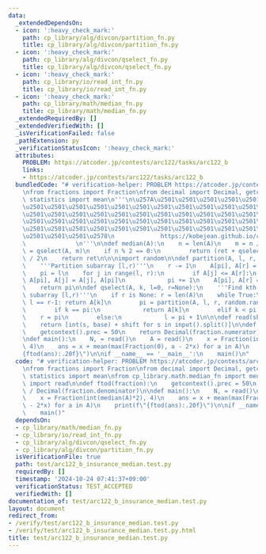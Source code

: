 ```yaml
---
data:
  _extendedDependsOn:
  - icon: ':heavy_check_mark:'
    path: cp_library/alg/divcon/partition_fn.py
    title: cp_library/alg/divcon/partition_fn.py
  - icon: ':heavy_check_mark:'
    path: cp_library/alg/divcon/qselect_fn.py
    title: cp_library/alg/divcon/qselect_fn.py
  - icon: ':heavy_check_mark:'
    path: cp_library/io/read_int_fn.py
    title: cp_library/io/read_int_fn.py
  - icon: ':heavy_check_mark:'
    path: cp_library/math/median_fn.py
    title: cp_library/math/median_fn.py
  _extendedRequiredBy: []
  _extendedVerifiedWith: []
  _isVerificationFailed: false
  _pathExtension: py
  _verificationStatusIcon: ':heavy_check_mark:'
  attributes:
    PROBLEM: https://atcoder.jp/contests/arc122/tasks/arc122_b
    links:
    - https://atcoder.jp/contests/arc122/tasks/arc122_b
  bundledCode: "# verification-helper: PROBLEM https://atcoder.jp/contests/arc122/tasks/arc122_b\n\
    \nfrom fractions import Fraction\nfrom decimal import Decimal, getcontext\nfrom\
    \ statistics import mean\n'''\n\u257A\u2501\u2501\u2501\u2501\u2501\u2501\u2501\
    \u2501\u2501\u2501\u2501\u2501\u2501\u2501\u2501\u2501\u2501\u2501\u2501\u2501\
    \u2501\u2501\u2501\u2501\u2501\u2501\u2501\u2501\u2501\u2501\u2501\u2501\u2501\
    \u2501\u2501\u2501\u2501\u2501\u2501\u2501\u2501\u2501\u2501\u2501\u2501\u2501\
    \u2501\u2501\u2501\u2501\u2501\u2501\u2501\u2501\u2501\u2501\u2501\u2501\u2501\
    \u2501\u2501\u2501\u2578\n             https://kobejean.github.io/cp-library \
    \              \n'''\n\ndef median(A):\n    n = len(A)\n    m = n // 2\n    ret\
    \ = qselect(A, m)\n    if n % 2 == 0:\n        return (ret + qselect(A, m-1))\
    \ / 2\n    return ret\n\n\nimport random\n\ndef partition(A, l, r, pi) -> int:\n\
    \    '''Partition subarray [l,r)'''\n    r -= 1\n    A[pi], A[r] = A[r], A[pi]\n\
    \    pi = l\n    for j in range(l, r):\n        if A[j] <= A[r]:\n           \
    \ A[pi], A[j] = A[j], A[pi]\n            pi += 1\n    A[pi], A[r] = A[r], A[pi]\n\
    \    return pi\n\ndef qselect(A, k, l=0, r=None):\n    '''Find kth element in\
    \ subarray [l,r)'''\n    if r is None: r = len(A)\n    while True:\n        if\
    \ l == r-1: return A[k]\n        pi = partition(A, l, r, random.randint(l, r-1))\n\
    \        if k == pi:\n            return A[k]\n        elif k < pi:\n        \
    \    r = pi\n        else:\n            l = pi + 1\n\n\ndef read(shift=0, base=10):\n\
    \    return [int(s, base) + shift for s in input().split()]\n\ndef ftod(fraction):\n\
    \    getcontext().prec = 50\n    return Decimal(fraction.numerator) / Decimal(fraction.denominator)\n\
    \ndef main():\n    N, = read()\n    A = read()\n    x = Fraction(int(median(A)*2),\
    \ 4)\n    ans = x + mean(max(Fraction(0), a - 2*x) for a in A)\n    print(f\"\
    {ftod(ans):.20f}\")\n\nif __name__ == '__main__':\n    main()\n"
  code: "# verification-helper: PROBLEM https://atcoder.jp/contests/arc122/tasks/arc122_b\n\
    \nfrom fractions import Fraction\nfrom decimal import Decimal, getcontext\nfrom\
    \ statistics import mean\nfrom cp_library.math.median_fn import median\nfrom cp_library.io.read_int_fn\
    \ import read\n\ndef ftod(fraction):\n    getcontext().prec = 50\n    return Decimal(fraction.numerator)\
    \ / Decimal(fraction.denominator)\n\ndef main():\n    N, = read()\n    A = read()\n\
    \    x = Fraction(int(median(A)*2), 4)\n    ans = x + mean(max(Fraction(0), a\
    \ - 2*x) for a in A)\n    print(f\"{ftod(ans):.20f}\")\n\nif __name__ == '__main__':\n\
    \    main()"
  dependsOn:
  - cp_library/math/median_fn.py
  - cp_library/io/read_int_fn.py
  - cp_library/alg/divcon/qselect_fn.py
  - cp_library/alg/divcon/partition_fn.py
  isVerificationFile: true
  path: test/arc122_b_insurance_median.test.py
  requiredBy: []
  timestamp: '2024-10-24 07:41:37+09:00'
  verificationStatus: TEST_ACCEPTED
  verifiedWith: []
documentation_of: test/arc122_b_insurance_median.test.py
layout: document
redirect_from:
- /verify/test/arc122_b_insurance_median.test.py
- /verify/test/arc122_b_insurance_median.test.py.html
title: test/arc122_b_insurance_median.test.py
---
```

